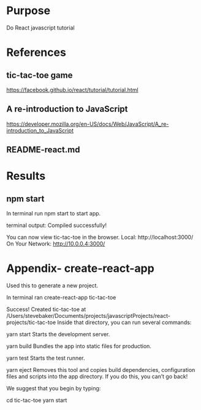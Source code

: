 # Purpose
Do React javascript tutorial

# References
## tic-tac-toe game
https://facebook.github.io/react/tutorial/tutorial.html

## A re-introduction to JavaScript
https://developer.mozilla.org/en-US/docs/Web/JavaScript/A_re-introduction_to_JavaScript

## README-react.md

# Results

## npm start
In terminal run npm start to start app.

terminal output:
Compiled successfully!

You can now view tic-tac-toe in the browser.
  Local:            http://localhost:3000/
  On Your Network:  http://10.0.0.4:3000/

# Appendix- create-react-app
Used this to generate a new project.  

In terminal ran
    create-react-app tic-tac-toe

Success! Created tic-tac-toe at /Users/stevebaker/Documents/projects/javascriptProjects/react-projects/tic-tac-toe
Inside that directory, you can run several commands:

  yarn start
    Starts the development server.

  yarn build
    Bundles the app into static files for production.

  yarn test
    Starts the test runner.

  yarn eject
    Removes this tool and copies build dependencies, configuration files
    and scripts into the app directory. If you do this, you can’t go back!

We suggest that you begin by typing:

  cd tic-tac-toe
  yarn start
